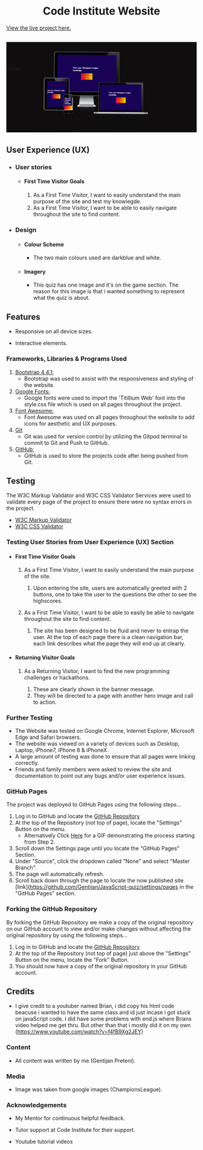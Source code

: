 <h1 align="center">Code Institute Website</h1>

[View the live project here.](https://gentijan.github.io/JavaScript-quiz/)

<h2 align="center"><img src="assets/images/readme.PNG"></h2>

## User Experience (UX)

-   ### User stories

    -   #### First Time Visitor Goals

        1. As a First Time Visitor, I want to easily understand the main purpose of the site and test my knowlegde.
        2. As a First Time Visitor, I want to be able to easily navigate throughout the site to find content.
      
-   ### Design
    -   #### Colour Scheme
        -   The two main colours used are darkblue and white.
    -   #### Imagery
        -   This quiz has one image and it's on the game section. The reason for this image is that i wanted something to represent what the quiz is about.


## Features

-   Responsive on all device sizes.

-   Interactive elements.

### Frameworks, Libraries & Programs Used

1. [Bootstrap 4.4.1:](https://getbootstrap.com/docs/4.4/getting-started/introduction/)
    - Bootstrap was used to assist with the responsiveness and styling of the website.
1. [Google Fonts:](https://fonts.google.com/)
    - Google fonts were used to import the 'Titillium Web' font into the style.css file which is used on all pages throughout the project.
1. [Font Awesome:](https://fontawesome.com/)
    - Font Awesome was used on all pages throughout the website to add icons for aesthetic and UX purposes.
1. [Git](https://git-scm.com/)
    - Git was used for version control by utilizing the Gitpod terminal to commit to Git and Push to GitHub.
1. [GitHub:](https://github.com/)
    - GitHub is used to store the projects code after being pushed from Git.

## Testing

The W3C Markup Validator and W3C CSS Validator Services were used to validate every page of the project to ensure there were no syntax errors in the project.

-   [W3C Markup Validator](https://jigsaw.w3.org/css-validator/#validate_by_input) 
-   [W3C CSS Validator](https://jigsaw.w3.org/css-validator/#validate_by_input) 
### Testing User Stories from User Experience (UX) Section

-   #### First Time Visitor Goals

    1. As a First Time Visitor, I want to easily understand the main purpose of the site.

        1. Upon entering the site, users are automatically greeted with 2 buttons, one to take the user to the questions the other to see the highscores.
        
    2. As a First Time Visitor, I want to be able to easily be able to navigate throughout the site to find content.

        1. The site has been designed to be fluid and never to entrap the user. At the top of each page there is a clean navigation bar, each link describes what the page they will end up at clearly.
        
-   #### Returning Visitor Goals

    1. As a Returning Visitor, I want to find the new programming challenges or hackathons.

        1. These are clearly shown in the banner message.
        2. They will be directed to a page with another hero image and call to action.

### Further Testing

-   The Website was tested on Google Chrome, Internet Explorer, Microsoft Edge and Safari browsers.
-   The website was viewed on a variety of devices such as Desktop, Laptop, iPhone7, iPhone 8 & iPhoneX.
-   A large amount of testing was done to ensure that all pages were linking correctly.
-   Friends and family members were asked to review the site and documentation to point out any bugs and/or user experience issues.

### GitHub Pages

The project was deployed to GitHub Pages using the following steps...

1. Log in to GitHub and locate the [GitHub Repository](https://github.com/Gentijan/JavaScript-quiz)
2. At the top of the Repository (not top of page), locate the "Settings" Button on the menu.
    - Alternatively Click [Here](https://raw.githubusercontent.com/) for a GIF demonstrating the process starting from Step 2.
3. Scroll down the Settings page until you locate the "GitHub Pages" Section.
4. Under "Source", click the dropdown called "None" and select "Master Branch".
5. The page will automatically refresh.
6. Scroll back down through the page to locate the now published site [link](https://github.com/Gentijan/JavaScript-quiz/settings/pages in the "GitHub Pages" section.

### Forking the GitHub Repository

By forking the GitHub Repository we make a copy of the original repository on our GitHub account to view and/or make changes without affecting the original repository by using the following steps...

1. Log in to GitHub and locate the [GitHub Repository](https://github.com/)
2. At the top of the Repository (not top of page) just above the "Settings" Button on the menu, locate the "Fork" Button.
3. You should now have a copy of the original repository in your GitHub account.

## Credits
-   I give credit to a youtuber named Brian, i did copy his html code beacuse i wanted to have the same class and id just incase i got stuck on javaScript code. i did have some problems with end.js where Brians video helped me get thru. But other than that i mostly did it on my own  (https://www.youtube.com/watch?v=f4fB9Xg2JEY)

### Content

-   All content was written by me (Gentijan Preteni).

### Media

-   Image was taken from google images (ChampionsLeague).

### Acknowledgements

-   My Mentor for continuous helpful feedback.

-   Tutor support at Code Institute for their support.

-   Youtube tutorial videos
